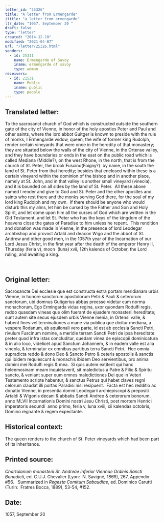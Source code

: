 ```yaml
---
letter_id: "25326"
title: "A letter from Ermengarde"
ititle: "a letter from ermengarde"
ltr_date: "1057, September 20 "
draft: false
type: "letter"
created: "2014-12-10"
modified: "2021-04-07"
url: "/letter/25326.html"
senders:
  - id: 25311
    name: Ermengarde of Savoy
    iname: ermengarde of savoy
    type: woman
receivers:
  - id: 21531
    name: Public
    iname: public
    type: people
---
```

<h2> Translated letter:</h2><p>To the sacrosanct church of God which is constructed outside the southern gate of the city of Vienne, in honor of the holy apostles Peter and Paul and other saints, where the lord abbot Guitger is known to preside with the rule of monks, I Ermengarde widow, queen, the wife of former king Rudolph, render certain vineyards that were once in the heredity of that monastery; they are situated below the walls of the city of Vienne, in the Ortense valley, and they have boundaries or ends in the east on the public road&nbsp;which is called Mediana (Middle?), on the west Rhone, in the north, that is from the church of St. Peter, the brook Fuscino(Foigny?) &nbsp;by name, in the south the land of St. Peter from that heredity; besides that enclosed within these is a certain vineyard within the dominion of the bishop and in another place, namely at St. John, and in that valley is another small vineyard (vineola), and it is bounded on all sides by the land of St. Peter.&nbsp; All these above named I render and give to God and St. Peter and the other apostles and saints who rest there and the monks serving God there, for the soul of my lord king Rudolph and my own.&nbsp; If there should be anyone who would disturb this my alms, let him be cursed by the Father and Son and Holy Spirit, and let come upon him all the curses of God which are written in the Old Testament, and let St. Peter who has the keys of the kingdom of the heavens close the gates of Paradise to him unless he repent.&nbsp; This rendition and donation was made in Vienne, in the presence of lord Leodegar archbishop and provost Artald and deacon Wigo and the abbot of St. Andrew and other good men, in the 1057th year of the Incarnation of our Lord Jesus Christ, in the first year after the death of the emperor Henry II,&nbsp; Thursday (feria v), moon&nbsp; (luna) xvii, 12th kalends of October, the Lord ruling, and awaiting a king.</p><p>&nbsp;&nbsp;</p><h2 class="mt-4"> Original letter:</h2><p>Sacrosancte Dei ecclesie que est constructa extra portam meridianam urbis Vienne, in honore sanctorum apostolorum Petri &amp; Pauli &amp; ceterorum sanctorum, ubi domnus Guitgerius abbas preesse videtur cum norma monachorum, Ego Ermingarda vidua regina, uxor quondam Rodulfi regis, reddo quasdam vineas que olim fuerant de ejusdem monasterii hereditate; sunt autem site secus ejusdem urbis Vienne menia, in Ortensi valle, &amp; habent fines vel terminationes a mane via publica que dicitur mediana, a vespere Rodanum, ab aquilonali vero parte, id est ab ecclesia Sancti Petri, rivulum Fuscinum nomine, a meridie terram Sancti Petri de ipsa hereditate:&nbsp; preter quod infra istas concluditur, quedam vinea de episcopii dominicatura &amp; in alio loco, videlicet apud Sanctum Johannem, &amp; in eadem valle est alia vineola, &amp; terminatur ex omnibus partibus terra Sancti Petri.&nbsp; Hec omnia supradicta reddo &amp; dono Deo &amp; Sancto Petro &amp; ceteris apostolis &amp; sanctis qui ibidem requiescunt &amp; monachis ibidem Deo servientibus, pro anima domini mei Rodulfi regis &amp; mea.&nbsp; Si quis autem extiterit qui hanc heleemosinam meam inquietaverit, sit maledictus a Patre &amp; Filio &amp; Spiritu sancto, &amp; veniant super eum omnes maledictiones Dei que in Veteri Testamento scripte habentur, &amp; sanctus Petrus qui habet claves regni celorum claudat illi portas Paradisi nisi resipuerit.&nbsp; Facta est hec redditio ac donatio Vienne, in presentia domni Leodegarii archiepiscopi &amp; prepositi Artaldi &amp; Wigonis decani &amp; abbatis Sancti Andree &amp; ceterorum bonorum, anno MLVII Incarnationis Domini nostri Jesu Christi, post mortem Henrici imperatoris secundi&nbsp; anno primo, feria v, luna xviii, xii kalendas octobris, Domino regnante &amp; regem expectante.</p><h2 class="mt-4"> Historical context:</h2><p>The queen renders to the church of St. Peter vineyards which had been part of its inheritance.</p><h2 class="mt-4"> Printed source:</h2><p><em>Chartularium monasterii St. Andreae inferior Viennae Ordinis Sancti Benedicti</em>, ed. C.U.J. Chevalier (Lyon:&nbsp; N. Savigné, 1869), 267, Appendix #56. &nbsp; Summarized in&nbsp;<i><span>Regesta Comitum Sabaudiae</span></i><span>, ed. Dominico Carutti (Turin:&nbsp; Fratres Bocca, 1889), 53-54, #152.</span></p><h2 class="mt-4"> Date:</h2>1057, September 20 